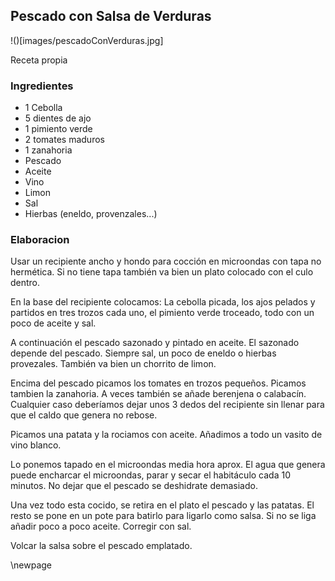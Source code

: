 ## Pescado con Salsa de Verduras

!()[images/pescadoConVerduras.jpg]

Receta propia

### Ingredientes

- 1 Cebolla
- 5 dientes de ajo
- 1 pimiento verde
- 2 tomates maduros
- 1 zanahoria
- Pescado
- Aceite
- Vino
- Limon
- Sal
- Hierbas (eneldo, provenzales...)

### Elaboracion

Usar un recipiente ancho y hondo
para cocción en microondas con tapa no hermética.
Si no tiene tapa también va bien un plato colocado con el culo dentro.

En la base del recipiente colocamos:
La cebolla picada,
los ajos pelados y partidos en tres trozos cada uno,
el pimiento verde troceado,
todo con un poco de aceite y sal.

A continuación el pescado sazonado y pintado en aceite.
El sazonado depende del pescado.
Siempre sal, un poco de eneldo o hierbas provezales.
También va bien un chorrito de limon.

Encima del pescado picamos los tomates en trozos pequeños.
Picamos tambien la zanahoria.
A veces también se añade berenjena o calabacín.
Cualquier caso deberíamos dejar unos 3 dedos del recipiente sin llenar
para que el caldo que genera no rebose.

Picamos una patata y la rociamos con aceite.
Añadimos a todo un vasito de vino blanco.

Lo ponemos tapado en el microondas media hora aprox.
El agua que genera puede encharcar el microondas,
parar y secar el habitáculo cada 10 minutos.
No dejar que el pescado se deshidrate demasiado.

Una vez todo esta cocido, se retira en el plato el pescado y las patatas.
El resto se pone en un pote para batirlo para ligarlo como salsa.
Si no se liga añadir poco a poco aceite.
Corregir con sal.

Volcar la salsa sobre el pescado emplatado.


\newpage
